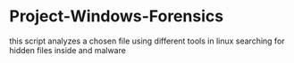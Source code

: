# Project-Windows-Forensics
this script analyzes a chosen file using different tools in linux searching for hidden files inside and malware
